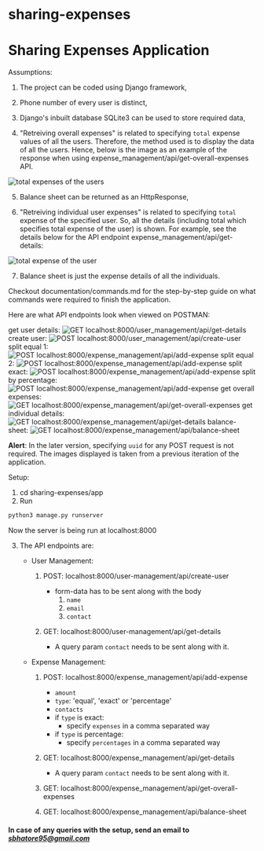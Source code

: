 # sharing-expenses
# Sharing Expenses Application

Assumptions:
1. The project can be coded using Django framework,

2. Phone number of every user is distinct,

3. Django's inbuilt database SQLite3 can be used
to store required data,

4. "Retreiving overall expenses" is related to
specifying ```total``` expense values of all the users. Therefore, 
the method used is to display the data of all the users. Hence,
below is the image as an example of the response when
using expense_management/api/get-overall-expenses API.

![total expenses of the users](images/image-9.png)

5. Balance sheet can be returned as an HttpResponse,

6. "Retreiving individual user expenses" is related to
specifying ```total``` expense of the specified user. So, 
all the details (including total which specifies total expense
of the user) is shown. For example, see the details below
for the API endpoint expense_management/api/get-details:

![total expense of the user](images/image-10.png)

7. Balance sheet is just the expense details of all the 
individuals.

Checkout documentation/commands.md for the step-by-step guide
on what commands were required to finish the application.

Here are what API endpoints look when viewed on POSTMAN:

get user details:
![GET localhost:8000/user_management/api/get-details](images/image.png)
create user:
![POST localhost:8000/user_management/api/create-user](images/image-1.png)
split equal 1:
![POST localhost:8000/expense_management/api/add-expense](images/image-3.png)
split equal 2:
![POST localhost:8000/expense_management/api/add-expense](images/image-4.png)
split exact:
![POST localhost:8000/expense_management/api/add-expense](images/image-5.png)
split by  percentage:
![POST localhost:8000/expense_management/api/add-expense](images/image-6.png)
get overall expenses:
![GET localhost:8000/expense_management/api/get-overall-expenses](images/image-2.png)
get individual details:
![GET localhost:8000/expense_management/api/get-details](images/image-7.png)
balance-sheet:
![GET localhost:8000/expense_management/api/balance-sheet](images/image-8.png)

**Alert**: In the later version, specifying ```uuid``` for any POST request is not required. The images displayed is taken from a previous iteration of the application.

Setup:
1. cd sharing-expenses/app
2. Run
 ``` bash 
 python3 manage.py runserver 
 ```
 Now the server is being run at localhost:8000

3. The API endpoints are:

    - User Management:

        1. POST: localhost:8000/user-management/api/create-user
            - form-data has to be sent along with the body
                1. ```name```
                2. ```email```
                3. ```contact```

        2. GET: localhost:8000/user-management/api/get-details
            - A query param ```contact``` needs to be sent along
            with it.

    - Expense Management:

        1. POST: localhost:8000/expense_management/api/add-expense
            - ```amount```
            - ```type```: 'equal', 'exact' or 'percentage'
            - ```contacts```
            - if ```type``` is exact:
                - specify ```expenses``` in a comma separated way
            - if ```type``` is percentage:
                - specify ```percentages``` in a comma separated way

        2. GET: localhost:8000/expense_management/api/get-details
            - A query param ```contact``` needs to be sent along 
            with it.

        3. GET: localhost:8000/expense_management/api/get-overall-expenses

        4. GET: localhost:8000/expense_management/api/balance-sheet

#### In case of any queries with the setup, send an email to *sbhatore95@gmail.com*

